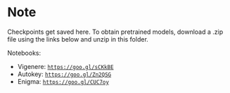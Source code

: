 Note
=======

Checkpoints get saved here. To obtain pretrained models, download a .zip file using the links below and unzip in this folder.

Notebooks:
* Vigenere: [`https://goo.gl/sCKkBE`](https://goo.gl/sCKkBE)
* Autokey: [`https://goo.gl/Zn2QSG`](https://goo.gl/Zn2QSG)
* Enigma: [`https://goo.gl/CUC7oy`](https://goo.gl/CUC7oy)